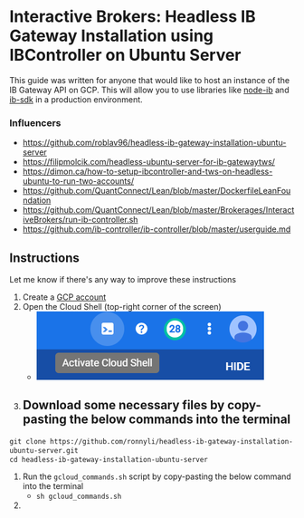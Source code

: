 # Interactive Brokers: Headless IB Gateway Installation using IBController on Ubuntu Server

This guide was written for anyone that would like to host an instance of the IB Gateway API on GCP. This will allow you to use libraries like [node-ib](https://github.com/pilwon/node-ib) and [ib-sdk](https://github.com/triploc/ib-sdk) in a production environment.

### Influencers
- https://github.com/roblav96/headless-ib-gateway-installation-ubuntu-server
- https://filipmolcik.com/headless-ubuntu-server-for-ib-gatewaytws/
- https://dimon.ca/how-to-setup-ibcontroller-and-tws-on-headless-ubuntu-to-run-two-accounts/
- https://github.com/QuantConnect/Lean/blob/master/DockerfileLeanFoundation
- https://github.com/QuantConnect/Lean/blob/master/Brokerages/InteractiveBrokers/run-ib-controller.sh
- https://github.com/ib-controller/ib-controller/blob/master/userguide.md

## Instructions
Let me know if there's any way to improve these instructions
1. Create a [GCP account](https://cloud.google.com/)
1. Open the Cloud Shell (top-right corner of the screen)
	- ![Cloud Shell](images/tutorial/activate_cloud_shell.png)
1. Download some necessary files by copy-pasting the below commands into the terminal
	-
```
git clone https://github.com/ronnyli/headless-ib-gateway-installation-ubuntu-server.git
cd headless-ib-gateway-installation-ubuntu-server
```
1. Run the `gcloud_commands.sh` script by copy-pasting the below command into the terminal
	- `sh gcloud_commands.sh`
1. 
